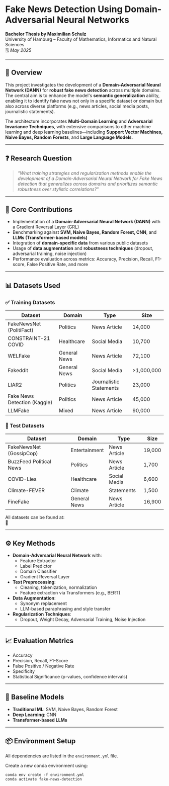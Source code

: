 # Fake News Detection Using Domain-Adversarial Neural Networks

**Bachelor Thesis by Maximilian Schulz**  
University of Hamburg – Faculty of Mathematics, Informatics and Natural Sciences  
🗓️ *May 2025*

---

## 📘 Overview

This project investigates the development of a **Domain-Adversarial Neural Network (DANN)** for **robust fake news detection** across multiple domains. The central aim is to enhance the model's **semantic generalization** ability, enabling it to identify fake news not only in a specific dataset or domain but also across diverse platforms (e.g., news articles, social media posts, journalistic statements).

The architecture incorporates **Multi-Domain Learning** and **Adversarial Invariance Techniques**, with extensive comparisons to other machine learning and deep learning baselines—including **Support Vector Machines, Naive Bayes, Random Forests**, and **Large Language Models**.

---

## ❓ Research Question

> _"What training strategies and regularization methods enable the development of a Domain-Adversarial Neural Network for Fake News detection that generalizes across domains and prioritizes semantic robustness over stylistic correlations?"_

---

## 🧠 Core Contributions

- Implementation of a **Domain-Adversarial Neural Network (DANN)** with a Gradient Reversal Layer (GRL)
- Benchmarking against **SVM, Naive Bayes, Random Forest, CNN**, and **LLMs (Transformer-based models)**
- Integration of **domain-specific data** from various public datasets
- Usage of **data augmentation** and **robustness techniques** (dropout, adversarial training, noise injection)
- Performance evaluation across metrics: Accuracy, Precision, Recall, F1-score, False Positive Rate, and more

---

## 📊 Datasets Used

### ✅ Training Datasets

| Dataset | Domain | Type | Size |
|--------|--------|------|------|
| FakeNewsNet (PolitiFact) | Politics | News Article | 14,000 |
| CONSTRAINT-21 COVID | Healthcare | Social Media | 10,700 |
| WELFake | General News | News Article | 72,100 |
| Fakeddit | General News | Social Media | >1,000,000 |
| LIAR2 | Politics | Journalistic Statements | 23,000 |
| Fake News Detection (Kaggle) | Politics | News Article | 45,000 |
| LLMFake | Mixed | News Article | 90,000 |

### 🧪 Test Datasets

| Dataset | Domain | Type | Size |
|--------|--------|------|------|
| FakeNewsNet (GossipCop) | Entertainment | News Article | 19,000 |
| BuzzFeed Political News | Politics | News Article | 1,700 |
| COVID-Lies | Healthcare | Social Media | 6,600 |
| Climate-FEVER | Climate | Statements | 1,500 |
| FineFake | General News | News Article | 16,900 |

All datasets can be found at:  
🔗 **[<link>](<link>)**

---

## ⚙️ Key Methods

- **Domain-Adversarial Neural Network** with:
  - Feature Extractor
  - Label Predictor
  - Domain Classifier
  - Gradient Reversal Layer
- **Text Preprocessing**:
  - Cleaning, tokenization, normalization
  - Feature extraction via Transformers (e.g., BERT)
- **Data Augmentation**:
  - Synonym replacement
  - LLM-based paraphrasing and style transfer
- **Regularization Techniques**:
  - Dropout, Weight Decay, Adversarial Training, Noise Injection

---

## 📈 Evaluation Metrics

- Accuracy
- Precision, Recall, F1-Score
- False Positive / Negative Rate
- Specificity
- Statistical Significance (p-values, confidence intervals)

---

## 🔬 Baseline Models

- **Traditional ML**: SVM, Naive Bayes, Random Forest
- **Deep Learning**: CNN
- **Transformer-based LLMs**

---

## 📦 Environment Setup

All dependencies are listed in the `environment.yml` file.

Create a new conda environment using:

`conda env create -f environment.yml` \
`conda activate fake-news-detection`





